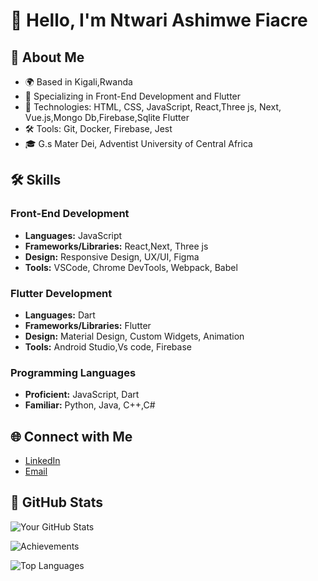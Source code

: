 # 👋 Hello, I'm Ntwari Ashimwe Fiacre
## 🚀 About Me
- 🌍 Based in Kigali,Rwanda
- 🌟 Specializing in Front-End Development and Flutter
- 🔧 Technologies: HTML, CSS, JavaScript, React,Three js, Next, Vue.js,Mongo Db,Firebase,Sqlite 
 Flutter
- 🛠 Tools: Git, Docker, Firebase, Jest
- 🎓 G.s Mater Dei, Adventist University of Central Africa

## 🛠 Skills

### Front-End Development
- **Languages:** JavaScript
- **Frameworks/Libraries:** React,Next, Three js
- **Design:** Responsive Design, UX/UI, Figma
- **Tools:** VSCode, Chrome DevTools, Webpack, Babel

### Flutter Development
- **Languages:** Dart
- **Frameworks/Libraries:** Flutter
- **Design:** Material Design, Custom Widgets, Animation
- **Tools:** Android Studio,Vs code, Firebase

### Programming Languages
- **Proficient:** JavaScript, Dart
- **Familiar:** Python, Java, C++,C#

<!-- ## 📂 Projects

### 🏆 Project 1: [Project Name]
- **Description:** Brief description of the project and its goals.
- **Technologies:** React, Node.js, MongoDB
- **Link:** [GitHub Repository](https://github.com/yourusername/project1)
- **Demo:** [Live Demo](https://yourwebsite.com/project1)

### 📱 Project 2: [Project Name]
- **Description:** Brief description of the project and its features.
- **Technologies:** Flutter, Firebase
- **Link:** [GitHub Repository](https://github.com/yourusername/project2)
- **Demo:** [Live Demo](https://yourwebsite.com/project2) -->

## 🌐 Connect with Me
- [LinkedIn](www.linkedin.com/in/ntwari-fiacre043)
- [Email](mailto:ntwarifiacre043@gmail.com)

## 🔧 GitHub Stats

![Your GitHub Stats](https://github-readme-stats.vercel.app/api?username=0122345&show_icons=true&hide_title=true&count_private=true&hide=prs&theme=light)
 
![Achievements](https://github-readme-streak-stats.herokuapp.com/?user=0122345&theme=radical&hide_border=false)

![Top Languages](https://github-readme-stats.vercel.app/api/top-langs/?username=0122345&layout=compact&theme=dark)

 
 
